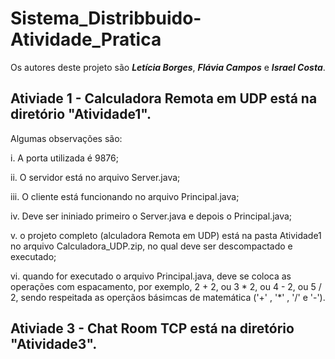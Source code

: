 # Sistema_Distribbuido-Atividade_Pratica

Os autores deste projeto são ***Letícia Borges***, ***Flávia Campos*** e ***Israel Costa***.
 
## Ativiade 1 - Calculadora Remota em UDP está na diretório "Atividade1".
 
 Algumas observações são: 

 i. A porta utilizada é 9876;

ii. O servidor está no arquivo Server.java;

iii. O cliente está funcionando no arquivo Principal.java;

iv. Deve ser ininiado primeiro o Server.java e depois o Principal.java;

v. o projeto completo (alculadora Remota em UDP) está na pasta Atividade1 no arquivo Calculadora_UDP.zip, no qual deve ser descompactado e executado;

vi. quando for executado o arquivo Principal.java, deve se coloca as operações com espacamento, por exemplo, 2 + 2,  ou 3 * 2, ou 4 - 2, ou 5 / 2, sendo respeitada as operçãos básimcas de matemática ('+' , '*' , '/' e '-').

## Ativiade 3 - Chat Room TCP está na diretório "Atividade3".
